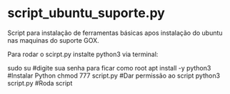 # script_ubuntu_suporte.py
Script para instalação de ferramentas básicas apos instalação do ubuntu nas maquinas do suporte GOX.

Para rodar o scirpt.py instalte python3 via terminal:

sudo su			#digite sua senha para ficar como root
apt install -y python3	#Instalar Python
chmod 777 script.py	#Dar permissão ao script
python3 script.py	#Roda script
